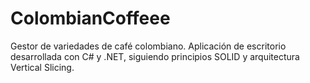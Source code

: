 # ColombianCoffeee
Gestor de variedades de café colombiano. Aplicación de escritorio desarrollada con C# y .NET, siguiendo principios SOLID y arquitectura Vertical Slicing.
